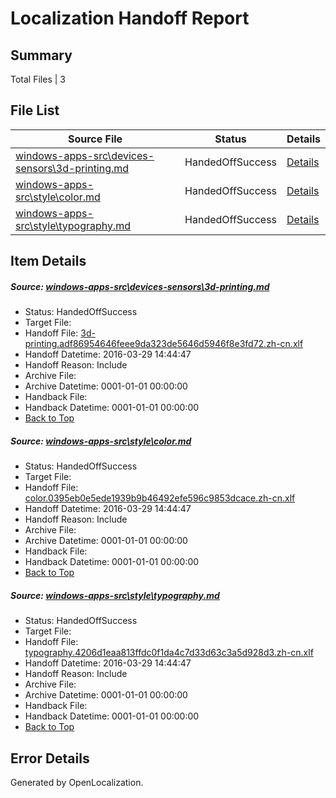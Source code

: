 # <a name='report-top'></a> Localization Handoff Report

## Summary
 Total Files | 3

## File List
 Source File | Status | Details 
 ----------- | ------ | ------- 
 [windows-apps-src\devices-sensors\3d-printing.md](https://github.com/Microsoft/windows-apps/blob/5d115a7944efa26c1bb733aecfbfeb0b9a407ccd/windows-apps-src/devices-sensors/3d-printing.md) | HandedOffSuccess | [Details](#10985dec69a38e1ec7452de069768b572e2f5aca1902)
 [windows-apps-src\style\color.md](https://github.com/Microsoft/windows-apps/blob/29c63b9e83192424e780c7fd80220f9a9347a675/windows-apps-src/style/color.md) | HandedOffSuccess | [Details](#def3dd43304ff874bf5d5bb74defade0dd589dde3410)
 [windows-apps-src\style\typography.md](https://github.com/Microsoft/windows-apps/blob/29c63b9e83192424e780c7fd80220f9a9347a675/windows-apps-src/style/typography.md) | HandedOffSuccess | [Details](#c69ff97ebdb4433cecc9d93d58f5e78cd7dc78723481)

## Item Details
##### <a name='10985dec69a38e1ec7452de069768b572e2f5aca1902'></a> Source: [windows-apps-src\devices-sensors\3d-printing.md](https://github.com/Microsoft/windows-apps/blob/5d115a7944efa26c1bb733aecfbfeb0b9a407ccd/windows-apps-src/devices-sensors/3d-printing.md)
* Status: HandedOffSuccess
* Target File: 
* Handoff File: [3d-printing.adf86954646feee9da323de5646d5946f8e3fd72.zh-cn.xlf](https://github.com/Microsoft/WDG.handoff/blob/0af55175755163930e55afd557557e2721e6bd6f/ol-handoff/Microsoft/windows-apps.zh-cn/master/3d-printing.adf86954646feee9da323de5646d5946f8e3fd72.zh-cn.xlf)
* Handoff Datetime: 2016-03-29 14:44:47
* Handoff Reason: Include
* Archive File: 
* Archive Datetime: 0001-01-01 00:00:00
* Handback File: 
* Handback Datetime: 0001-01-01 00:00:00
* [Back to Top](#report-top)

##### <a name='def3dd43304ff874bf5d5bb74defade0dd589dde3410'></a> Source: [windows-apps-src\style\color.md](https://github.com/Microsoft/windows-apps/blob/29c63b9e83192424e780c7fd80220f9a9347a675/windows-apps-src/style/color.md)
* Status: HandedOffSuccess
* Target File: 
* Handoff File: [color.0395eb0e5ede1939b9b46492efe596c9853dcace.zh-cn.xlf](https://github.com/Microsoft/WDG.handoff/blob/0af55175755163930e55afd557557e2721e6bd6f/ol-handoff/Microsoft/windows-apps.zh-cn/master/color.0395eb0e5ede1939b9b46492efe596c9853dcace.zh-cn.xlf)
* Handoff Datetime: 2016-03-29 14:44:47
* Handoff Reason: Include
* Archive File: 
* Archive Datetime: 0001-01-01 00:00:00
* Handback File: 
* Handback Datetime: 0001-01-01 00:00:00
* [Back to Top](#report-top)

##### <a name='c69ff97ebdb4433cecc9d93d58f5e78cd7dc78723481'></a> Source: [windows-apps-src\style\typography.md](https://github.com/Microsoft/windows-apps/blob/29c63b9e83192424e780c7fd80220f9a9347a675/windows-apps-src/style/typography.md)
* Status: HandedOffSuccess
* Target File: 
* Handoff File: [typography.4206d1eaa813ffdc0f1da4c7d33d63c3a5d928d3.zh-cn.xlf](https://github.com/Microsoft/WDG.handoff/blob/0af55175755163930e55afd557557e2721e6bd6f/ol-handoff/Microsoft/windows-apps.zh-cn/master/typography.4206d1eaa813ffdc0f1da4c7d33d63c3a5d928d3.zh-cn.xlf)
* Handoff Datetime: 2016-03-29 14:44:47
* Handoff Reason: Include
* Archive File: 
* Archive Datetime: 0001-01-01 00:00:00
* Handback File: 
* Handback Datetime: 0001-01-01 00:00:00
* [Back to Top](#report-top)


## Error Details

Generated by OpenLocalization.

